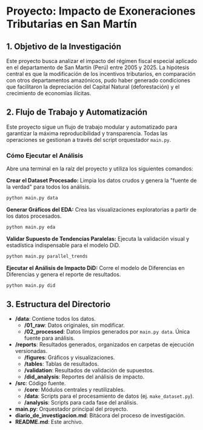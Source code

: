 # Proyecto: Impacto de Exoneraciones Tributarias en San Martín

## 1. Objetivo de la Investigación
Este proyecto busca analizar el impacto del régimen fiscal especial aplicado en el departamento de San Martín (Perú) entre 2005 y 2025. La hipótesis central es que la modificación de los incentivos tributarios, en comparación con otros departamentos amazónicos, pudo haber generado condiciones que facilitaron la depreciación del Capital Natural (deforestación) y el crecimiento de economías ilícitas.

## 2. Flujo de Trabajo y Automatización
Este proyecto sigue un flujo de trabajo modular y automatizado para garantizar la máxima reproducibilidad y transparencia. Todas las operaciones se gestionan a través del script orquestador `main.py`.

### Cómo Ejecutar el Análisis
Abre una terminal en la raíz del proyecto y utiliza los siguientes comandos:

**Crear el Dataset Procesado:**
Limpia los datos crudos y genera la "fuente de la verdad" para todos los análisis.
```bash
python main.py data
```

**Generar Gráficos del EDA:**
Crea las visualizaciones exploratorias a partir de los datos procesados.
```bash
python main.py eda
```

**Validar Supuesto de Tendencias Paralelas:**
Ejecuta la validación visual y estadística indispensable para el modelo DiD.
```bash
python main.py parallel_trends
```

**Ejecutar el Análisis de Impacto DiD:**
Corre el modelo de Diferencias en Diferencias y genera el reporte de resultados.
```bash
python main.py did
```

## 3. Estructura del Directorio
- **/data**: Contiene todos los datos.
  - **/01_raw**: Datos originales, sin modificar.
  - **/02_processed**: Datos limpios generados por `main.py data`. Única fuente para análisis.
- **/reports**: Resultados generados, organizados en carpetas de ejecución versionadas.
  - **/figures**: Gráficos y visualizaciones.
  - **/tables**: Tablas de resultados.
  - **/validation**: Resultados de validación de supuestos.
  - **/did_analysis**: Reportes del análisis de impacto.
- **/src**: Código fuente.
  - **/core**: Módulos centrales y reutilizables.
  - **/data**: Scripts para el procesamiento de datos (ej. `make_dataset.py`).
  - **/analysis**: Scripts para cada fase del análisis.
- **main.py**: Orquestador principal del proyecto.
- **diario_de_investigacion.md**: Bitácora del proceso de investigación.
- **README.md**: Este archivo.
